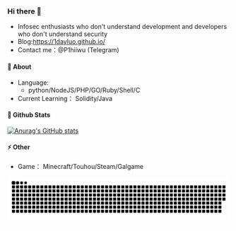 ### Hi there 👋
- Infosec enthusiasts who don't understand development and developers who don't understand security
- Blog:https://1dayluo.github.io/
- Contact me：@P1hiiwu (Telegram)

#### 💬 About
- Language:
  - python/NodeJS/PHP/GO/Ruby/Shell/C
- Current Learning： Solidity/Java

#### 🤔 Github Stats

[![Anurag's GitHub stats](https://github-readme-stats.vercel.app/api?username=1dayluo)](https://github.com/anuraghazra/github-readme-stats)     

#### ⚡ Other
- Game： Minecraft/Touhou/Steam/Galgame

<picture>
  <source media="(prefers-color-scheme: dark)" srcset="github-snake-dark.svg">
  <source media="(prefers-color-scheme: light)" srcset="github-snake.svg">
  <img alt="github-snake" src="github-snake.svg">
</picture>
<!--
**1dayluo/1dayluo** is a ✨ _special_ ✨ repository because its `README.md` (this file) appears on your GitHub profile.

Here are some ideas to get you started:

- 🔭 I’m currently working on ...
- 🌱 I’m currently learning ...
- 👯 I’m looking to collaborate on ...
- 🤔 I’m looking for help with ...
- 💬 Ask me about ...
- 📫 How to reach me: ...
- 😄 Pronouns: ...
- ⚡ Fun fact: ...
-->
